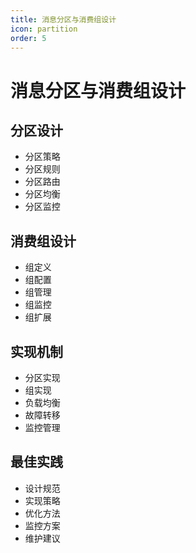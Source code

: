 ```yaml
---
title: 消息分区与消费组设计
icon: partition
order: 5
---
```


# 消息分区与消费组设计

## 分区设计
- 分区策略
- 分区规则
- 分区路由
- 分区均衡
- 分区监控

## 消费组设计
- 组定义
- 组配置
- 组管理
- 组监控
- 组扩展

## 实现机制
- 分区实现
- 组实现
- 负载均衡
- 故障转移
- 监控管理

## 最佳实践
- 设计规范
- 实现策略
- 优化方法
- 监控方案
- 维护建议
